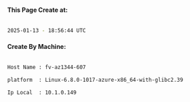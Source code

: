 
   
#### This Page Create at:

```bash

2025-01-13 - 18:56:44 UTC

```

#### Create By Machine:

```bash

Host Name : fv-az1344-607

platform  : Linux-6.8.0-1017-azure-x86_64-with-glibc2.39

Ip Local  : 10.1.0.149

```

